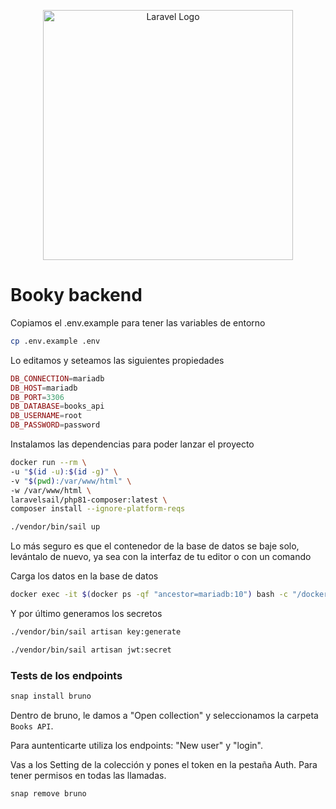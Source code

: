 <p align="center"><a href="https://laravel.com" target="_blank"><img src="https://raw.githubusercontent.com/laravel/art/master/logo-lockup/5%20SVG/2%20CMYK/1%20Full%20Color/laravel-logolockup-cmyk-red.svg" width="400" alt="Laravel Logo"></a></p>

# Booky backend

Copiamos el .env.example para tener las variables de entorno

```bash
cp .env.example .env
```

Lo editamos y seteamos las siguientes propiedades

```php
DB_CONNECTION=mariadb
DB_HOST=mariadb
DB_PORT=3306
DB_DATABASE=books_api
DB_USERNAME=root
DB_PASSWORD=password
```

Instalamos las dependencias para poder lanzar el proyecto

```bash
docker run --rm \
-u "$(id -u):$(id -g)" \
-v "$(pwd):/var/www/html" \
-w /var/www/html \
laravelsail/php81-composer:latest \
composer install --ignore-platform-reqs
```

```bash
./vendor/bin/sail up
```

Lo más seguro es que el contenedor de la base de datos se baje solo, levántalo de nuevo, ya sea con la interfaz de tu editor o con un comando

Carga los datos en la base de datos

```bash
docker exec -it $(docker ps -qf "ancestor=mariadb:10") bash -c "/docker-entrypoint-initdb.d/init.sh"
```

Y por último generamos los secretos

```bash
./vendor/bin/sail artisan key:generate
```

```bash
./vendor/bin/sail artisan jwt:secret
```

### Tests de los endpoints

```bash
snap install bruno
```

Dentro de bruno, le damos a "Open collection" y seleccionamos la carpeta `Books API`.

Para auntenticarte utiliza los endpoints: "New user" y "login".

Vas a los Setting de la colección y pones el token en la pestaña Auth. Para tener permisos en todas las llamadas.

```
snap remove bruno
```
